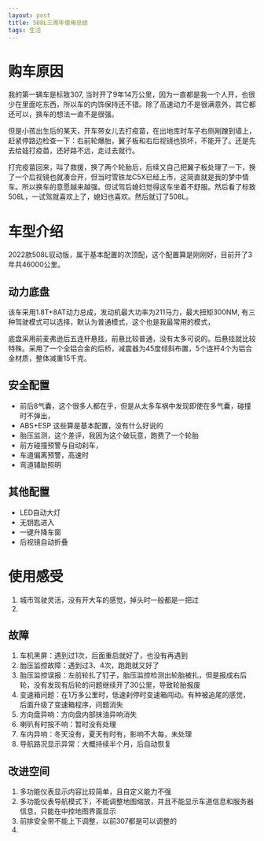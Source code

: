 ```yaml
---
layout: post
title: 508L三周年使用总结
tags: 生活
---
```


# 购车原因
我的第一辆车是标致307, 当时开了9年14万公里，因为一直都是我一个人开，也很少在里面吃东西，所以车的内饰保持还不错。除了高速动力不是很满意外，其它都还可以，换车的想法一直不是很强。

但是小孩出生后的某天，开车带女儿去打疫苗，在出地库时车子右侧剐蹭到墙上，赶紧停路边检查一下：右前轮爆胎，翼子板和右后视镜也损坏，不能开了。还是先去给娃打疫苗，还好路不远，走过去就行。

打完疫苗回来，叫了救援，换了两个轮胎后，后续又自己把翼子板处理了一下，换了一个后视镜也就凑合开，但当时雪铁龙C5X已经上市，这简直就是我的梦中情车。所以换车的意愿越来越强。但试驾后媳妇觉得这车坐着不舒服。然后看了标致508L，一试驾就喜欢上了，媳妇也喜欢。然后就订了508L。

# 车型介绍
2022款508L驭动版，属于基本配置的次顶配，这个配置算是刚刚好，目前开了3年共46000公里。

## 动力底盘
该车采用1.8T+8AT动力总成，发动机最大功率为211马力，最大扭矩300NM, 有三种驾驶模式可以选择，默认为普通模式，这个也是我最常用的模式，

底盘采用前麦弗逊后五连杆悬挂，前悬比较普通，没有太多可说的。后悬挂就比较特殊。采用了一个全铝合金的后桥，减震器为45度倾斜布置，5个连杆4个为铝合金材质，整体减重15千克。

## 安全配置
* 前后8气囊，这个很多人都在乎，但是从太多车祸中发现即使在多气囊，碰撞时不弹出，
* ABS+ESP 这些算是基本配置，没有什么好说的
* 胎压监测，这个差评，我因为这个破玩意，跑费了一个轮胎
* 前方碰撞预警与自动刹车，
* 车道偏离预警，高速时
* 弯道辅助照明



## 其他配置
* LED自动大灯
* 无钥匙进入
* 一键升降车窗
* 后视镜自动折叠

# 使用感受
1. 城市驾驶灵活，没有开大车的感觉，掉头时一般都是一把过
2. 

## 故障
1. 车机黑屏：遇到过1次，后面重启就好了，也没有再遇到
2. 胎压监控故障：遇到过3、4次，跑跑就又好了
3. 胎压监控误报：左前轮扎了钉子，胎压监控检测出轮胎被扎，但是报成右后轮，没有发现有后轮的问题继续开了30公里，导致轮胎报废
4. 变速箱问题：在1万多公里时，低速刹停时变速箱闯动。有种被追尾的感觉，后面升级了变速箱程序，问题消失
5. 方向盘异响：方向盘内部抹油异响消失
6. 喇叭有时按不响：暂时没有处理
7. 车内异响：冬天没有，夏天有时有，影响不大每，未处理
8. 导航路况显示异常：大概持续半个月，后自动恢复

## 改进空间
1. 多功能仪表显示内容比较简单，且自定义能力不强
2. 多功能仪表导航模式下，不能调整地图缩放，并且不能显示车道信息和服务器信息，只能在中控地图界面显示
3. 前排安全带不能上下调整，以前307都是可以调整的
4. 
